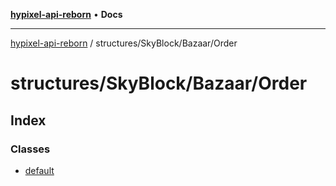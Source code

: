 [**hypixel-api-reborn**](../../../../README.md) • **Docs**

***

[hypixel-api-reborn](../../../../modules.md) / structures/SkyBlock/Bazaar/Order

# structures/SkyBlock/Bazaar/Order

## Index

### Classes

- [default](classes/default.md)
